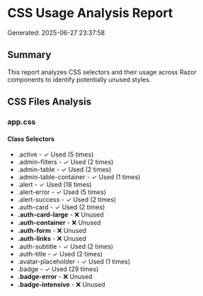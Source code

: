 # CSS Usage Analysis Report
Generated: 2025-06-27 23:37:58

## Summary
This report analyzes CSS selectors and their usage across Razor components to identify potentially unused styles.

## CSS Files Analysis

### app.css

#### Class Selectors
- .active - ✓ Used (5 times)
- .admin-filters - ✓ Used (2 times)
- .admin-table - ✓ Used (2 times)
- .admin-table-container - ✓ Used (1 times)
- .alert - ✓ Used (18 times)
- .alert-error - ✓ Used (5 times)
- .alert-success - ✓ Used (2 times)
- .auth-card - ✓ Used (2 times)
- **.auth-card-large** - ❌ Unused
- **.auth-container** - ❌ Unused
- **.auth-form** - ❌ Unused
- **.auth-links** - ❌ Unused
- .auth-subtitle - ✓ Used (2 times)
- .auth-title - ✓ Used (2 times)
- .avatar-placeholder - ✓ Used (1 times)
- .badge - ✓ Used (29 times)
- **.badge-error** - ❌ Unused
- **.badge-intensive** - ❌ Unused
